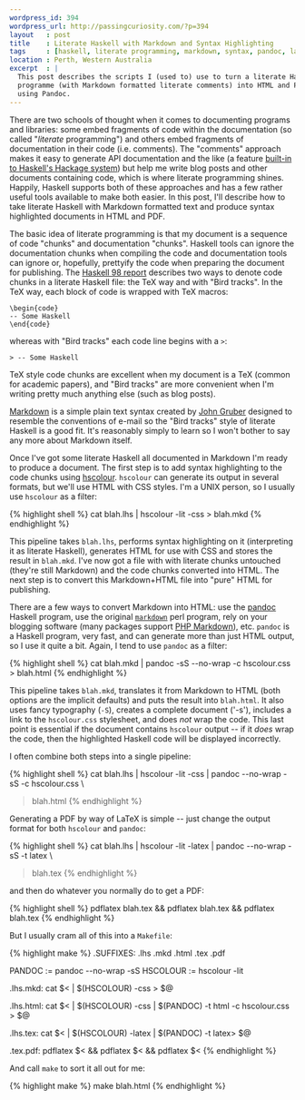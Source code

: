 ```yaml
--- 
wordpress_id: 394
wordpress_url: http://passingcuriosity.com/?p=394
layout   : post
title    : Literate Haskell with Markdown and Syntax Highlighting
tags     : [haskell, literate programming, markdown, syntax, pandoc, latex]
location : Perth, Western Australia
excerpt  : |
  This post describes the scripts I (used to) use to turn a literate Haskell
  programme (with Markdown formatted literate comments) into HTML and PDFs
  using Pandoc.
---
```


There are two schools of thought when it comes to documenting programs and
libraries: some embed fragments of code within the documentation (so called
"*literate* programming") and others embed fragments of documentation in their
code (i.e. comments). The "comments" approach makes it easy to generate API
documentation and the like (a feature [built-in to Haskell's Hackage
system][haddock]) but help me write blog posts and other documents containing
code, which is where literate programming shines. Happily, Haskell supports
both of these approaches and has a few rather useful tools available to make
both easier. In this post, I'll describe how to take literate Haskell with
Markdown formatted text and produce syntax highlighted documents in HTML and
PDF.

The basic idea of literate programming is that my document is a sequence of
code "chunks" and documentation "chunks". Haskell tools can ignore the
documentation chunks when compiling the code and documentation tools can
ignore or, hopefully, prettyify the code when preparing the document for
publishing. The [Haskell 98 report][literate98] describes two ways to denote
code chunks in a literate Haskell file: the TeX way and with "Bird tracks". In
the TeX way, each block of code is wrapped with TeX macros:

    \begin{code}
    -- Some Haskell
    \end{code}

whereas with "Bird tracks" each code line begins with a `>`:

    > -- Some Haskell

TeX style code chunks are excellent when my document is a TeX (common for
academic papers), and "Bird tracks" are more convenient when I'm writing
pretty much anything else (such as blog posts).

[Markdown][markdown] is a simple plain text syntax created by [John
Gruber](http://daringfireball.com/) designed to resemble the conventions of
e-mail so the "Bird tracks" style of literate Haskell is a good fit. It's
reasonably simply to learn so I won't bother to say any more about Markdown
itself.

Once I've got some literate Haskell all documented in Markdown I'm ready to
produce a document. The first step is to add syntax highlighting to the code
chunks using [hscolour][]. `hscolour` can generate its output in several
formats, but we'll use HTML with CSS styles. I'm a UNIX person, so I usually
use `hscolour` as a filter:

{% highlight shell %}
    cat blah.lhs | hscolour -lit -css > blah.mkd
{% endhighlight %}

This pipeline takes `blah.lhs`, performs syntax highlighting on it
(interpreting it as literate Haskell), generates HTML for use with CSS and
stores the result in `blah.mkd`. I've now got a file with with literate chunks
untouched (they're still Markdown) and the code chunks converted into HTML.
The next step is to convert this Markdown+HTML file into "pure" HTML for
publishing.

There are a few ways to convert Markdown into HTML: use the [pandoc][] Haskell
program, use the original
[`markdown`](http://daringfireball.net/projects/markdown/) perl program, rely
on your blogging software (many packages support [PHP
Markdown](http://michelf.com/projects/php-markdown/)), etc. `pandoc` is a
Haskell program, very fast, and can generate more than just HTML output, so I
use it quite a bit. Again, I tend to use `pandoc` as a filter:

{% highlight shell %}
    cat blah.mkd | pandoc -sS --no-wrap -c hscolour.css > blah.html
{% endhighlight %}

This pipeline takes `blah.mkd`, translates it from Markdown to HTML (both
options are the implicit defaults) and puts the result into `blah.html`. It
also uses fancy typography (`-S`), creates a complete document ('-s'),
includes a link to the `hscolour.css` stylesheet, and does *not* wrap the
code. This last point is essential if the document contains `hscolour` output
-- if it *does* wrap the code, then the highlighted Haskell code will be
displayed incorrectly.

I often combine both steps into a single pipeline:

{% highlight shell %}
cat blah.lhs | hscolour -lit -css | pandoc --no-wrap -sS -c hscolour.css \
> blah.html
{% endhighlight %}

Generating a PDF by way of LaTeX is simple -- just change the output format
for both `hscolour` and `pandoc`:

{% highlight shell %}
cat blah.lhs | hscolour -lit -latex | pandoc --no-wrap -sS -t latex \
> blah.tex
{% endhighlight %}

and then do whatever you normally do to get a PDF:

{% highlight shell %}
pdflatex blah.tex && pdflatex blah.tex && pdflatex blah.tex 
{% endhighlight %}


But I usually cram all of this into a `Makefile`:

{% highlight make %}
.SUFFIXES: .lhs .mkd .html .tex .pdf

PANDOC := pandoc --no-wrap -sS
HSCOLOUR := hscolour -lit

.lhs.mkd:
    cat $< | $(HSCOLOUR) -css > $@

.lhs.html:
    cat $< | $(HSCOLOUR) -css | $(PANDOC) -t html -c hscolour.css > $@

.lhs.tex:
    cat $< | $(HSCOLOUR) -latex | $(PANDOC) -t latex> $@

.tex.pdf:
    pdflatex $< && pdflatex $< && pdflatex $<
{% endhighlight %}

And call `make` to sort it all out for me:

{% highlight make %}
    make blah.html
{% endhighlight %}

[haddock]: http://haskell.org/haddock/ "Haddock: A Haskell Documentation Tool"
[literate98]: http://www.haskell.org/onlinereport/literate.html "Haskell 98 Report -- 9.6 Literate comments"
[pandoc]: http://hackage.haskell.org/cgi-bin/hackage-scripts/package/pandoc "The Pandoc package on Hackage"
[hscolour]: http://hackage.haskell.org/cgi-bin/hackage-scripts/package/hscolour "The hscolour package on Hackage"
[markdown]: http://daringfireball.net/projects/markdown/syntax
